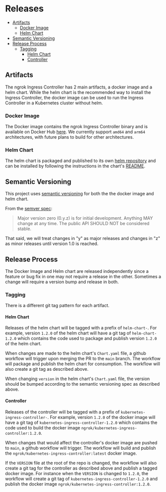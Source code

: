 # Releases

- [Artifacts](#artifacts)
  - [Docker Image](#docker-image)
  - [Helm Chart](#helm-chart)
- [Semantic Versioning](#semantic-versioning)
- [Release Process](#release-process)
  - [Tagging](#tagging)
    - [Helm Chart](#helm-chart-1)
    - [Controller](#controller)

## Artifacts

The ngrok Ingress Controller has 2 main artifacts, a docker image and a helm chart.
While the helm chart is the recommended way to install the Ingress Controller, the
docker image can be used to run the Ingress Controller in a Kubernetes cluster without helm.

### Docker Image

The Docker image contains the ngrok Ingress Controller binary and is available on
Docker Hub [here](https://hub.docker.com/r/ngrok/kubernetes-ingress-controller). We currently
support `amd64` and `arm64` architectures, with future plans to build for other architectures.

### Helm Chart

The helm chart is packaged and published to its own [helm repository](https://charts.ngrok.com/index.yaml)
and can be installed by following the instructions in the chart's [README](https://github.com/ngrok/kubernetes-ingress-controller/edit/main/helm/ingress-controller/README.md).

## Semantic Versioning

This project uses [semantic versioning](https://semver.org/) for both the the docker image
and helm chart.

From the [semver spec](https://semver.org/#spec-item-4):

> Major version zero (0.y.z) is for initial development. Anything MAY change at any time. The public API SHOULD NOT be considered stable.

That said, we will treat changes in "y" as major releases and changes in "z" as minor releases until version 1.0 is reached.

## Release Process

The Docker Image and Helm chart are released independently since a feature or bug fix in one
may not require a release in the other. Sometimes a change will require a version bump and
release in both.

### Tagging

There is a different git tag pattern for each artifact.

#### Helm Chart

Releases of the helm chart will be tagged with a prefix of `helm-chart-`. For example, version `1.2.0`
of the helm chart will have a git tag of `helm-chart-1.2.0` which contains the code used to package
and publish version `1.2.0` of the helm chart.

When changes are made to the helm chart's `Chart.yaml` file, a github workflow will trigger upon
merging the PR to the `main` branch. The workflow will package and publish the helm chart for
consumption. The workflow will also create a git tag as described above.

When changing `version` in the helm chart's `Chart.yaml` file, the version should be bumped according
to the semantic versioning spec as described above.

#### Controller

Releases of the controller will be tagged with a prefix of `kubernetes-ingress-controller-`. For example,
version `1.2.0` of the docker image will have a git tag of `kubernetes-ingress-controller-1.2.0` which
contains the code used to build the docker image `ngrok/kubernetes-ingress-controller:1.2.0`.

When changes that would affect the controller's docker image are pushed to `main`, a github workflow
will trigger. The workflow will build and publish the `ngrok/kubernetes-ingress-controller:latest` docker
image.

If the `VERSION` file at the root of the repo is changed, the workflow will also create a git tag
for the controller as described above and publish a tagged docker image. For instance when the
`VERSION` is changed to `1.2.0`, the workflow will create a git tag of `kubernetes-ingress-controller-1.2.0`
and publish the docker image `ngrok/kubernetes-ingress-controller:1.2.0`.
